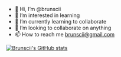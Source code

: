 - 👋 Hi, I’m @brunscii
- 👀 I’m interested in learning
- 🌱 I’m currently learning to collaborate
- 💞️ I’m looking to collaborate on anything
- 📫 How to reach me brunscii@gmail.com

<!---
brunscii/brunscii is a ✨ special ✨ repository because its `README.md` (this file) appears on your GitHub profile.
You can click the Preview link to take a look at your changes.
--->
[![Brunscii's GitHub stats](https://github-readme-stats.vercel.app/api?username=brunscii&count_private=true)](https://github.com/anuraghazra/github-readme-stats)
